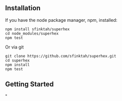 ## Installation

If you have the node package manager, npm, installed:

```shell
npm install sfinktah/superhex
cd node_modules/superhex
npm test
```

Or via git

```shell
git clone https://github.com/sfinktah/superhex.git
cd superhex
npm install
npm test
```

## Getting Started 
"
